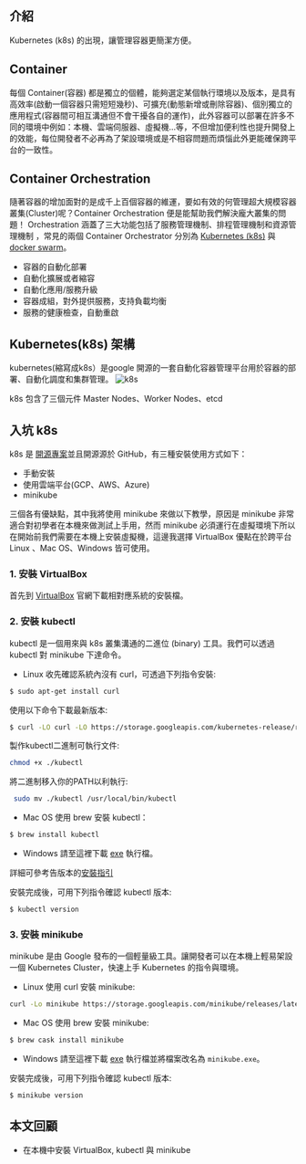 ## 介紹
Kubernetes (k8s) 的出現，讓管理容器更簡潔方便。

## Container
每個 Container(容器) 都是獨立的個體，能夠選定某個執行環境以及版本，是具有高效率(啟動一個容器只需短短幾秒)、可擴充(動態新增或刪除容器)、個別獨立的應用程式(容器間可相互溝通但不會干擾各自的運作)，此外容器可以部署在許多不同的環境中例如：本機、雲端伺服器、虛擬機...等，不但增加便利性也提升開發上的效能，每位開發者不必再為了架設環境或是不相容問題而煩惱此外更能確保跨平台的一致性。

## Container Orchestration
隨著容器的增加面對的是成千上百個容器的維運，要如有效的何管理超大規模容器叢集(Cluster)呢？Container Orchestration 便是能幫助我們解決龐大叢集的問題！ Orchestration 涵蓋了三大功能包括了服務管理機制、排程管理機制和資源管理機制
，常見的兩個 Container Orchestrator 分別為 [Kubernetes (k8s)](https://kubernetes.io/) 與 [docker swarm](https://docs.docker.com/engine/swarm/)。

- 容器的自動化部署
- 自動化擴展或者縮容
- 自動化應用/服務升級
- 容器成組，對外提供服務，支持負載均衡
- 服務的健康檢查，自動重啟

## Kubernetes(k8s) 架構
kubernetes(縮寫成k8s）是google 開源的一套自動化容器管理平台用於容器的部署、自動化調度和集群管理。
![k8s](https://ithelp.ithome.com.tw/upload/images/20171220/20107062oNprEAL4ks.png)

k8s 包含了三個元件 Master Nodes、Worker Nodes、etcd

## 入坑 k8s 
k8s 是 [開源專案](https://github.com/kubernetes)並且開源源於 GitHub，有三種安裝使用方式如下：

- 手動安裝
- 使用雲端平台(GCP、AWS、Azure)
- minikube

三個各有優缺點，其中我將使用 minikube 來做以下教學，原因是 minikube 非常適合對初學者在本機來做測試上手用，然而 minikube 必須運行在虛擬環境下所以在開始前我們需要在本機上安裝虛擬機，這邊我選擇 VirtualBox 優點在於跨平台 Linux
、Mac OS、Windows 皆可使用。

### 1. 安裝 VirtualBox
首先到 [VirtualBox](https://www.virtualbox.org/) 官網下載相對應系統的安裝檔。
### 2. 安裝 kubectl
kubectl 是一個用來與 k8s 叢集溝通的二進位 (binary) 工具。我們可以透過 kubectl 對 minikube 下達命令。

- Linux
收先確認系統內沒有 curl，可透過下列指令安裝:
```bash
$ sudo apt-get install curl
```

使用以下命令下載最新版本:
```bash
$ curl -LO curl -LO https://storage.googleapis.com/kubernetes-release/release/$(curl -s https://storage.googleapis.com/kubernetes-release/release/stable.txt)/bin/linux/amd64/kubectl
```

製作kubectl二進制可執行文件:
```bash
chmod +x ./kubectl
```

將二進制移入你的PATH以利執行:
```bash
 sudo mv ./kubectl /usr/local/bin/kubectl
```

- Mac OS
使用 brew 安裝 kubectl：

```bash
$ brew install kubectl
```

- Windows
請至這裡下載 [exe](https://storage.googleapis.com/kubernetes-release/release/v1.10.0/bin/windows/amd64/kubectl.exe) 執行檔。

詳細可參考告版本的[安裝指引](https://kubernetes.io/docs/tasks/tools/install-kubectl/)


安裝完成後，可用下列指令確認 kubectl 版本:
```bash
$ kubectl version
```

### 3. 安裝 minikube
minikube 是由 Google 發布的一個輕量級工具。讓開發者可以在本機上輕易架設一個 Kubernetes Cluster，快速上手 Kubernetes 的指令與環境。
- Linux
使用 curl 安裝 minikube:
```bash
curl -Lo minikube https://storage.googleapis.com/minikube/releases/latest/minikube-linux-amd64 && chmod +x minikube && sudo mv minikube /usr/local/bin/
```

- Mac OS
使用 brew 安裝 minikube:
```bash
$ brew cask install minikube
```

- Windows
請至這裡下載 [exe](https://storage.googleapis.com/minikube/releases/latest/minikube-windows-amd64.exe) 執行檔並將檔案改名為 `minikube.exe`。


安裝完成後，可用下列指令確認 kubectl 版本:
```bash
$ minikube version
```


## 本文回顧
- 在本機中安裝 VirtualBox, kubectl 與 minikube
